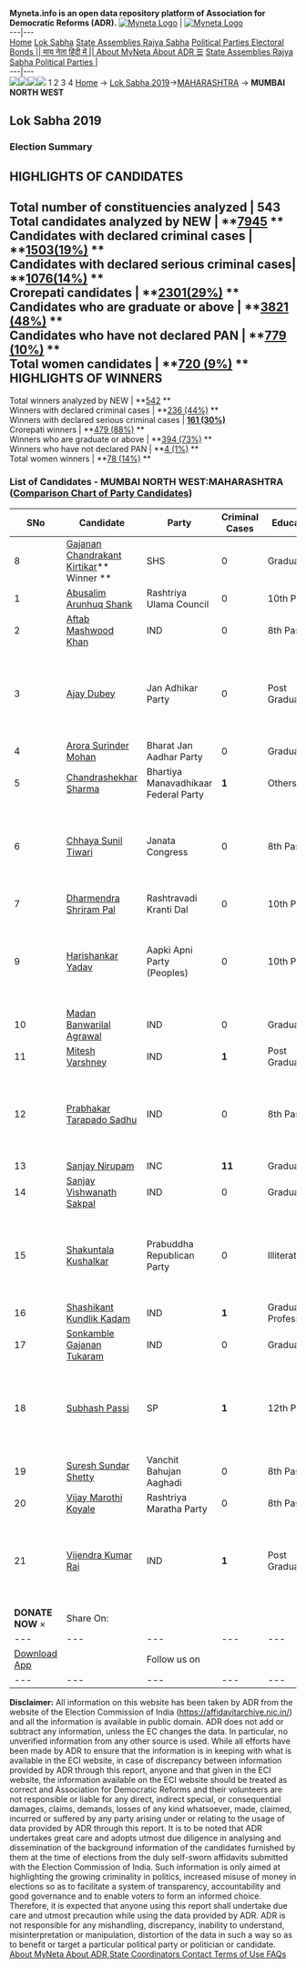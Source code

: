 **Myneta.info is an open data repository platform of Association for Democratic Reforms (ADR).**
[![Myneta Logo](https://www.myneta.info/lib/img/myneta-logo.png)](https://www.myneta.info/) | [![Myneta Logo](https://www.myneta.info/lib/img/adr-logo.png)](https://adrindia.org)  
---|---  
[Home](https://www.myneta.info/) [Lok Sabha](https://www.myneta.info/#ls "Lok Sabha") [ State Assemblies ](https://www.myneta.info/#sa "State Assemblies") [Rajya Sabha](https://www.myneta.info/#rs "Rajya Sabha") [Political Parties ](https://www.myneta.info/party "Political Parties") [ Electoral Bonds ](https://www.myneta.info/electoral_bonds "Electoral Bonds") [ || माय नेता हिंदी में || ](https://translate.google.co.in/translate?prev=hp&hl=en&js=y&u=www.myneta.info&sl=en&tl=hi&history_state0=) [ About MyNeta ](https://adrindia.org/content/about-myneta) [ About ADR ](https://adrindia.org/about-adr/who-we-are) [☰](javascript:void\(0\))
[ State Assemblies ](https://www.myneta.info/#sa "State Assemblies") [ Rajya Sabha ](https://www.myneta.info/#rs "Rajya Sabha") [ Political Parties ](https://www.myneta.info/party "Political Parties")
|   
---|---  
![](https://www.myneta.info/lib/img/banner/banner-1.png)![](https://www.myneta.info/lib/img/banner/banner-2.png)![](https://www.myneta.info/lib/img/banner/banner-3.png)![](https://www.myneta.info/lib/img/banner/banner-4.png)
1  2  3  4 
[Home](https://www.myneta.info/) → [Lok Sabha 2019](https://www.myneta.info/LokSabha2019/)→[MAHARASHTRA](https://www.myneta.info/LokSabha2019/index.php?action=show_constituencies&state_id=46) → **MUMBAI NORTH WEST**
### 
## Lok Sabha 2019
###  Election Summary 
HIGHLIGHTS OF CANDIDATES  
---  
Total number of constituencies analyzed |  543   
Total candidates analyzed by NEW | **[7945](https://www.myneta.info/LokSabha2019/index.php?action=summary&subAction=candidates_analyzed&sort=candidate#summary) **  
Candidates with declared criminal cases | **[1503(19%)](https://www.myneta.info/LokSabha2019/index.php?action=summary&subAction=crime&sort=candidate#summary) **  
Candidates with declared serious criminal cases| **[1076(14%)](https://www.myneta.info/LokSabha2019/index.php?action=summary&subAction=serious_crime&sort=candidate#summary) **  
Crorepati candidates | **[2301(29%)](https://www.myneta.info/LokSabha2019/index.php?action=summary&subAction=crorepati&sort=candidate#summary) **  
Candidates who are graduate or above | **[3821 (48%)](https://www.myneta.info/LokSabha2019/index.php?action=summary&subAction=education&sort=candidate#summary) **  
Candidates who have not declared PAN | **[779 (10%)](https://www.myneta.info/LokSabha2019/index.php?action=summary&subAction=without_pan&sort=candidate#summary) **  
Total women candidates | **[720 (9%)](https://www.myneta.info/LokSabha2019/index.php?action=summary&subAction=women_candidate&sort=candidate#summary) **  
HIGHLIGHTS OF WINNERS  
---  
Total winners analyzed by NEW | **[542](https://www.myneta.info/LokSabha2019/index.php?action=summary&subAction=winner_analyzed&sort=candidate#summary) **  
Winners with declared criminal cases | **[236 (44%)](https://www.myneta.info/LokSabha2019/index.php?action=summary&subAction=winner_crime&sort=candidate#summary) **  
Winners with declared serious criminal cases | **[161 (30%)](https://www.myneta.info/LokSabha2019/index.php?action=summary&subAction=winner_serious_crime&sort=candidate#summary)**  
Crorepati winners | **[479 (88%)](https://www.myneta.info/LokSabha2019/index.php?action=summary&subAction=winner_crorepati&sort=candidate#summary) **  
Winners who are graduate or above | **[394 (73%)](https://www.myneta.info/LokSabha2019/index.php?action=summary&subAction=winner_education&sort=candidate#summary) **  
Winners who have not declared PAN | **[4 (1%)](https://www.myneta.info/LokSabha2019/index.php?action=summary&subAction=winner_without_pan&sort=candidate#summary) **  
Total women winners | **[78 (14%)](https://www.myneta.info/LokSabha2019/index.php?action=summary&subAction=winner_women&sort=candidate#summary) **  
### List of Candidates - MUMBAI NORTH WEST:MAHARASHTRA ([Comparison Chart of Party Candidates](https://www.myneta.info/LokSabha2019/comparisonchart.php?constituency_id=726))
SNo | Candidate| Party| Criminal Cases| Education| Age| Total Assets| Liabilities  
---|---|---|---|---|---|---|---  
8  | [Gajanan Chandrakant Kirtikar](https://www.myneta.info/LokSabha2019/candidate.php?candidate_id=9895)** Winner ** | SHS | 0 | Graduate| 75 | Rs 10,53,92,000 ~ 10 Crore+ | Rs 40,32,000 ~ 40 Lacs+  
1  | [Abusalim Arunhuq Shank](https://www.myneta.info/LokSabha2019/candidate.php?candidate_id=11018) | Rashtriya Ulama Council | 0 | 10th Pass| 48 | Rs 2,64,600 ~ 2 Lacs+ | Rs 0 ~   
2  | [Aftab Mashwood Khan](https://www.myneta.info/LokSabha2019/candidate.php?candidate_id=11019) | IND | 0 | 8th Pass| 43 | Rs 80,62,800 ~ 80 Lacs+ | Rs 0 ~   
3  | [Ajay Dubey](https://www.myneta.info/LokSabha2019/candidate.php?candidate_id=9891) | Jan Adhikar Party | 0 | Post Graduate| 29 | ![](https://myneta.info/image_v2.php?myneta_folder=LokSabha2019&candidate_id=9891&col=ta) | ![](https://myneta.info/image_v2.php?myneta_folder=LokSabha2019&candidate_id=9891&col=lia)  
4  | [Arora Surinder Mohan](https://www.myneta.info/LokSabha2019/candidate.php?candidate_id=9903) | Bharat Jan Aadhar Party | 0 | Graduate| 64 | Rs 33,66,82,905 ~ 33 Crore+ | Rs 2,12,666 ~ 2 Lacs+  
5  | [Chandrashekhar Sharma](https://www.myneta.info/LokSabha2019/candidate.php?candidate_id=11017) | Bhartiya Manavadhikaar Federal Party | **1** | Others| 42 | Rs 94,03,436 ~ 94 Lacs+ | Rs 0 ~   
6  | [Chhaya Sunil Tiwari](https://www.myneta.info/LokSabha2019/candidate.php?candidate_id=9896) | Janata Congress | 0 | 8th Pass| 41 | ![](https://myneta.info/image_v2.php?myneta_folder=LokSabha2019&candidate_id=9896&col=ta) | ![](https://myneta.info/image_v2.php?myneta_folder=LokSabha2019&candidate_id=9896&col=lia)  
7  | [Dharmendra Shriram Pal](https://www.myneta.info/LokSabha2019/candidate.php?candidate_id=9892) | Rashtravadi Kranti Dal | 0 | 10th Pass| 42 | Rs 4,85,000 ~ 4 Lacs+ | Rs 0 ~   
9  | [Harishankar Yadav](https://www.myneta.info/LokSabha2019/candidate.php?candidate_id=11016) | Aapki Apni Party (Peoples) | 0 | 10th Pass| 48 | ![](https://myneta.info/image_v2.php?myneta_folder=LokSabha2019&candidate_id=11016&col=ta) | ![](https://myneta.info/image_v2.php?myneta_folder=LokSabha2019&candidate_id=11016&col=lia)  
10  | [Madan Banwarilal Agrawal](https://www.myneta.info/LokSabha2019/candidate.php?candidate_id=11020) | IND | 0 | Graduate| 55 | Rs 6,18,31,318 ~ 6 Crore+ | Rs 3,20,00,000 ~ 3 Crore+  
11  | [Mitesh Varshney](https://www.myneta.info/LokSabha2019/candidate.php?candidate_id=11021) | IND | **1** | Post Graduate| 27 | Rs 1,86,373 ~ 1 Lacs+ | Rs 0 ~   
12  | [Prabhakar Tarapado Sadhu](https://www.myneta.info/LokSabha2019/candidate.php?candidate_id=11022) | IND | 0 | 8th Pass| 47 | ![](https://myneta.info/image_v2.php?myneta_folder=LokSabha2019&candidate_id=11022&col=ta) | ![](https://myneta.info/image_v2.php?myneta_folder=LokSabha2019&candidate_id=11022&col=lia)  
13  | [Sanjay Nirupam](https://www.myneta.info/LokSabha2019/candidate.php?candidate_id=9890) | INC | **11** | Graduate| 54 | Rs 12,20,93,505 ~ 12 Crore+ | Rs 83,99,569 ~ 83 Lacs+  
14  | [Sanjay Vishwanath Sakpal](https://www.myneta.info/LokSabha2019/candidate.php?candidate_id=11023) | IND | 0 | Graduate| 48 | Rs 70,000 ~ 70 Thou+ | Rs 0 ~   
15  | [Shakuntala Kushalkar](https://www.myneta.info/LokSabha2019/candidate.php?candidate_id=9899) | Prabuddha Republican Party | 0 | Illiterate| 47 | ![](https://myneta.info/image_v2.php?myneta_folder=LokSabha2019&candidate_id=9899&col=ta) | ![](https://myneta.info/image_v2.php?myneta_folder=LokSabha2019&candidate_id=9899&col=lia)  
16  | [Shashikant Kundlik Kadam](https://www.myneta.info/LokSabha2019/candidate.php?candidate_id=11024) | IND | **1** | Graduate Professional| 46 | Rs 1,89,52,783 ~ 1 Crore+ | Rs 3,00,000 ~ 3 Lacs+  
17  | [Sonkamble Gajanan Tukaram](https://www.myneta.info/LokSabha2019/candidate.php?candidate_id=11025) | IND | 0 | Graduate| 33 | Rs 1,41,658 ~ 1 Lacs+ | Rs 0 ~   
18  | [Subhash Passi](https://www.myneta.info/LokSabha2019/candidate.php?candidate_id=9897) | SP | **1** | 12th Pass| 57 | ![](https://myneta.info/image_v2.php?myneta_folder=LokSabha2019&candidate_id=9897&col=ta) | ![](https://myneta.info/image_v2.php?myneta_folder=LokSabha2019&candidate_id=9897&col=lia)  
19  | [Suresh Sundar Shetty](https://www.myneta.info/LokSabha2019/candidate.php?candidate_id=9894) | Vanchit Bahujan Aaghadi | 0 | 8th Pass| 46 | Rs 9,54,52,500 ~ 9 Crore+ | Rs 43,42,000 ~ 43 Lacs+  
20  | [Vijay Marothi Koyale](https://www.myneta.info/LokSabha2019/candidate.php?candidate_id=9893) | Rashtriya Maratha Party | 0 | 8th Pass| 49 | Rs 65,25,000 ~ 65 Lacs+ | Rs 5,00,000 ~ 5 Lacs+  
21  | [Vijendra Kumar Rai](https://www.myneta.info/LokSabha2019/candidate.php?candidate_id=11026) | IND | **1** | Post Graduate| 37 | ![](https://myneta.info/image_v2.php?myneta_folder=LokSabha2019&candidate_id=11026&col=ta) | ![](https://myneta.info/image_v2.php?myneta_folder=LokSabha2019&candidate_id=11026&col=lia)  
|  **DONATE NOW** × |  Share On:  | [](https://api.whatsapp.com/send?text=https%3A%2F%2Fmyneta.info%2Fpunjab2022%2Findex.php%3Faction%3Dshow_constituencies%26state_id%3D19) | [](https://www.facebook.com/sharer/sharer.php?u=https%3A%2F%2Fmyneta.info%2Fpunjab2022%2Findex.php%3Faction%3Dshow_constituencies%26state_id%3D19) | [](https://twitter.com/share?url=https%3A%2F%2Fmyneta.info%2Fpunjab2022%2Findex.php%3Faction%3Dshow_constituencies%26state_id%3D19)  
---|---|---|---|---  
| [ Download App ](https://play.google.com/store/apps/details?id=com.webrosoft.myneta1&pcampaignid=pcampaignidMKT-Other-global-all-co-prtnr-py-PartBadge-Mar2515-1) | [](https://play.google.com/store/apps/details?id=com.webrosoft.myneta1&pcampaignid=pcampaignidMKT-Other-global-all-co-prtnr-py-PartBadge-Mar2515-1) |  Follow us on  | [](https://www.facebook.com/adrindia.org/) | [](https://twitter.com/adrspeaks) | [](https://groups.google.com/g/national-election-watch?hl=en&pli=1) | [](https://www.instagram.com/adrspeaks/) | [](https://www.youtube.com/user/adrspeaks) | [](https://sharechat.com/profile/adrspeaks)  
---|---|---|---|---|---|---|---|---  
**Disclaimer:** All information on this website has been taken by ADR from the website of the Election Commission of India (https://affidavitarchive.nic.in/) and all the information is available in public domain. ADR does not add or subtract any information, unless the EC changes the data. In particular, no unverified information from any other source is used. While all efforts have been made by ADR to ensure that the information is in keeping with what is available in the ECI website, in case of discrepancy between information provided by ADR through this report, anyone and that given in the ECI website, the information available on the ECI website should be treated as correct and Association for Democratic Reforms and their volunteers are not responsible or liable for any direct, indirect special, or consequential damages, claims, demands, losses of any kind whatsoever, made, claimed, incurred or suffered by any party arising under or relating to the usage of data provided by ADR through this report. It is to be noted that ADR undertakes great care and adopts utmost due diligence in analysing and dissemination of the background information of the candidates furnished by them at the time of elections from the duly self-sworn affidavits submitted with the Election Commission of India. Such information is only aimed at highlighting the growing criminality in politics, increased misuse of money in elections so as to facilitate a system of transparency, accountability and good governance and to enable voters to form an informed choice. Therefore, it is expected that anyone using this report shall undertake due care and utmost precaution while using the data provided by ADR. ADR is not responsible for any mishandling, discrepancy, inability to understand, misinterpretation or manipulation, distortion of the data in such a way so as to benefit or target a particular political party or politician or candidate. 
[ About MyNeta ](https://adrindia.org/content/about-myneta) [ About ADR ](https://adrindia.org/about-adr/who-we-are) [ State Coordinators ](https://adrindia.org/about-adr/state-coordinators) [ Contact ](https://adrindia.org/contact-us) [ Terms of Use ](https://adrindia.org/content/adr-terms-use) [ FAQs ](https://adrindia.org/content/faqs)
